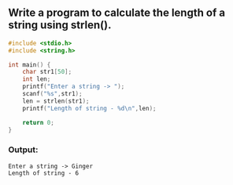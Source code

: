## Write a program to calculate the length of a string using strlen().
```c
#include <stdio.h>
#include <string.h>

int main() {
    char str1[50];
    int len;
    printf("Enter a string -> ");
    scanf("%s",str1);
    len = strlen(str1);
    printf("Length of string - %d\n",len);

    return 0;
}


```
### Output:
```
Enter a string -> Ginger
Length of string - 6
```
